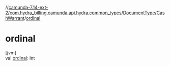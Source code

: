 //[camunda-7.14-ext-2](../../../../index.md)/[com.hydra_billing.camunda.api.hydra.common_types](../../index.md)/[DocumentType](../index.md)/[CashWarrant](index.md)/[ordinal](ordinal.md)

# ordinal

[jvm]\
val [ordinal](ordinal.md): Int
